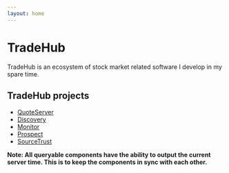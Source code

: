 ```yaml
---
layout: home
---
```


# TradeHub

TradeHub is an ecosystem of stock market related software I develop in my spare time.

## TradeHub projects

* [QuoteServer](projects/QuoteServer.md)
* [Discovery](projects/Discovery.md)
* [Monitor](projects/Monitor.md)
* [Prospect](projects/Prospect.md)
* [SourceTrust](projects/SourceTrust.md)

**Note: All queryable components have the ability to output the current server time. This is to keep the components in sync with each other.**

